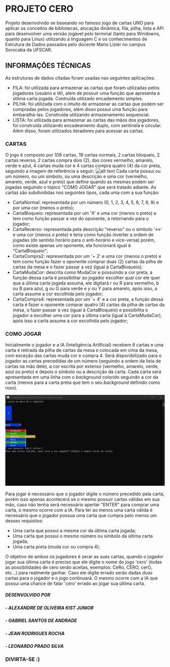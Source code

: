 # PROJETO CERO 

Projeto desenvolvido se baseando no famoso jogo de cartas UNO para aplicar os conceitos de bibliotecas, alocação dinâmica, fila, pilha, lista e API para desenvolver uma versão jogável pelo terminal (tanto para Windowns, quanto para Linux) utilizando a linguagem C e os conhecimentos de Estrutura de Dados passados pelo docente Mario Liziér no campus Sorocaba da UFSCAR.
## INFORMAÇÕES TÉCNICAS
As estruturas de dados citadas foram usadas nas seguintes aplicações:
- FILA: foi utilizada para armazenar as cartas que foram utilizadas pelos jogadores (usuário e IA), além de possuir uma função que apresenta a útlima carta jogada. Contruída utilizado encademento simples.
- PILHA: foi utilizada com o intuito de armazenar as cartas que podem ser compradas pelos jogadores, além disso possui uma função para embaralhá-las. Construída utilizando armazenamento sequencial.
- LISTA: foi utilizada para armazenar as cartas das mãos dos jogadores, foi construída utilizando encadeamento duplo, com sentinela e circular. Além disso, foram utilizados iteradores para acessar as cartas.

### CARTAS

O jogo é composto por 108 cartas, 19 cartas normais, 2 cartas bloqueio, 2 cartas reverso, 2 cartas compra dois (2), das cores vermelho, amarelo, verde e azul, 4 cartas muda cor e 4 cartas compra quatro (4) da cor preta, seguindo a imagem de referência a seguir:
![alt text](https://upload.wikimedia.org/wikipedia/commons/thumb/9/95/UNO_cards_deck.svg/1024px-UNO_cards_deck.svg.png)
Cada carta possui ou um número, ou um símbolo, ou uma descrição e uma cor (vermelho, amarelo, verde, azul e preto) que define quando as mesmas podem ser jogadas seguindo o tópico "COMO JOGAR" que será tratado adiante.
As cartas são subdivididas nos seguintes tipos, cada uma com a sua função:
- CartaNormal: representada por um número (0, 1, 2, 3, 4, 5, 6, 7, 8, 9) e por uma cor (menos o preto);
- CartaBloqueio: representada por um 'X' e uma cor (menos o preto) e tem como função passar a vez do oponente, a retornando para o jogador;
- CartaReverso: representada pela descrição "reverso" ou o símbolo '<->' e uma cor (menos o preto) e teria como função inverter a ordem de jogadas (do sentido horário para o anti-horário e vice-versa) porém, como existe apenas um oponente, ela funcionará igual à "CartaBloqueio";
- CartaCompra2: representada por um '+ 2' e uma cor (menos o preto) e tem como função fazer o oponente comprar duas (2) cartas da pilha de cartas da mesa e o fazer passar a vez (igual à CartaBloqueio);
- CartaMudaCor: descrita como MudaCor e possuindo a cor preta, a função dessa carta é possibilitar ao jogador escolher qual cor ele quer que a última carta jogada assuma, ele digitará r ou R para vermelho, b ou B para azul, g ou G para verde e y ou Y para amarelo, após isso, a carta assume a cor escolhida pelo jogador;
- CartaCompra4: representada por um '+ 4' e a cor preta, a função dessa carta é fazer o oponente comprar quatro (4) cartas da pilha de cartas da mesa, o fazer passar a vez (igual à CartaBloqueio) e possibilita o jogador a escolher uma cor para a última carta (igual à CartaMudaCor), após isso a carta assume a cor escolhida pelo jogador;


### COMO JOGAR

Inicialmente o jogador e a IA (Inteligência Artificial) recebem 6 cartas e uma carta é retirada da pilha de cartas da mesa e colocada em cima da mesa, com exceção das cartas muda cor e compra 4. Será disponibilizado para o jogador as cartas precedidas de um número (seguindo a ordem da lista de cartas na mão dele), a cor escrita por extenso (vermelho, amarelo, verde, azul ou preto) e depois o símbolo ou a descrição da carta. Cada carta será apresentada em uma linha com o *background* colorido seguindo a cor da carta (menos para a carta preta que tem o seu *background* definido como roxo).

![alt text](data/image_01.png)
    
Para jogar é necessário que o jogador digite o número precedido pela carta, porém isso apenas acontecerá se o mesmo possuir cartas válidas em sua mão, caso não tenha será necessário apertar "ENTER" para comprar uma carta, o mesmo ocorre com a IA. Para ter ao menos uma carta válida é necessário que o jogador possua uma carta que cumpra pelo menos um desses requisitos:
- Uma carta que possui a mesma cor da última carta jogada;
- Uma carta que possui o mesmo número ou símbolo da última carta jogada;
- Uma carta preta (muda cor ou compra 4);

O objetivo de ambos os jogadores é zerar as suas cartas, quando o jogador jogar sua última carta é preciso que ele digite o nome do jogo 'cero' (todas as possibilidades de cero serão aceitas, exemplos: CeRo, CERO, cerO, etc...) para realmente ganhar. Caso ele digite errado serão dadas duas cartas para o jogador e o jogo continuará. O mesmo ocorre com a IA que possui uma chance de falar 'cero' errado ao jogar sua última carta.

##### DESENVOLVIDO POR
##### - ALEXANDRE DE OLIVEIRA KIST JUNIOR
##### - GABRIEL SANTOS DE ANDRADE
##### - JEAN RODRIGUES ROCHA
##### - LEONARDO PRADO SILVA

### DIVIRTA-SE :)